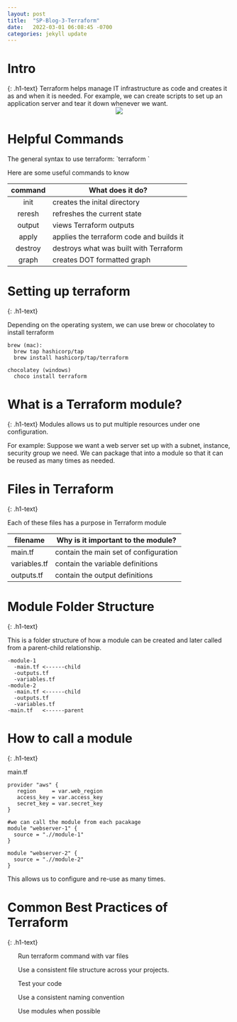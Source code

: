 ```yaml
---
layout: post
title:  "SP-Blog-3-Terraform"
date:   2022-03-01 06:08:45 -0700
categories: jekyll update
---
```

<link rel="stylesheet" href="/assets/css/style5.css">

<h1>Intro</h1>
{: .h1-text}
Terraform helps manage IT infrastructure as code and creates it as and when it is needed. For example, we can create scripts to set up an application server and tear it down whenever we want.

<center> <img src="https://openupthecloud.com/wp-content/uploads/2019/10/0_3i0MOCi2wHX607Jp.png?ezimgfmt=ng:webp/ngcb2"> </center>

<h1>Helpful Commands</h1>
The general syntax to use terraform:
`terraform <command>` 

Here are some useful commands to know

command | What does it do?    |
:--------------:| ------------------------------------|
init| creates the inital directory|
reresh| refreshes the current state |
output| views Terraform outputs |
apply | applies the terraform code and builds it|
destroy| destroys what was built with Terraform |
graph | creates DOT formatted graph |

<h1>Setting up terraform</h1>
{: .h1-text}

Depending on the operating system, we can use brew or chocolatey to install terraform

```
brew (mac):
  brew tap hashicorp/tap
  brew install hashicorp/tap/terraform

chocolatey (windows)
  choco install terraform
```
<h1>What is a Terraform module?</h1>
{: .h1-text}
Modules allows us to put multiple resources under one configuration.

For example:
Suppose we want a web server set up with a subnet, instance, security group we need. We can package that into a module so that it can be reused as many times as needed.

<h1>Files in Terraform</h1>
{: .h1-text}

Each of these files has a purpose in Terraform module

filename | Why is it important to the module? |
--------------| ------------------------------------|
main.tf | contain the main set of configuration |
variables.tf | contain the variable definitions |
outputs.tf | contain the output definitions |

<h1>Module Folder Structure</h1>
{: .h1-text}

This is a folder structure of how a module can be created and later called from a parent-child relationship.

```
-module-1
  -main.tf <------child
  -outputs.tf
  -variables.tf
-module-2
  -main.tf <------child
  -outputs.tf
  -variables.tf
-main.tf   <------parent 

```
<h1>How to call a module</h1>
{: .h1-text}

main.tf

```
provider "aws" {
   region     = var.web_region
   access_key = var.access_key
   secret_key = var.secret_key
}

#we can call the module from each pacakage
module "webserver-1" {
  source = ".//module-1"
}

module "webserver-2" {
  source = ".//module-2"
}

```
This allows us to configure and re-use as many times.

<h1>Common Best Practices of Terraform</h1>
{: .h1-text}

<ul> Run terraform command with var files</ul>
<ul> Use a consistent file structure across your projects.</ul>
<ul> Test your code</ul>
<ul> Use a consistent naming convention</ul>
<ul> Use modules when possible </ul>

